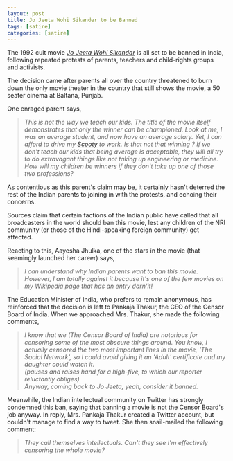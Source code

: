 ```yaml
---
layout: post
title: Jo Jeeta Wohi Sikander to be Banned
tags: [satire]
categories: [satire]
---
```


The 1992 cult movie *[Jo Jeeta Wohi Sikandar][1]* is all set to be banned in India, following repeated protests of parents, teachers and child-rights groups and activists.

The decision came after parents all over the country threatened to burn down the only movie theater in the country that still shows the movie, a 50 seater cinema at Baltana, Punjab.

One enraged parent says,

> *This is not the way we teach our kids. The title of the movie itself demonstrates that only the winner can be championed. Look at me, I was an average student, and now have an average salary. Yet, I can afford to drive my [Scooty][2] to work. Is that not that winning ? If we don't teach our kids that being average is acceptable, they will all try to do extravagant things like not taking up engineering or medicine. How will my children be winners if they don't take up one of those two professions?*

As contentious as this parent's claim may be, it certainly hasn't deterred the rest of the Indian parents to joining in with the protests, and echoing their concerns.

Sources claim that certain factions of the Indian public have called that all broadcasters in the world should ban this movie, lest any children of the NRI community (or those of the Hindi-speaking foreign community) get affected.

Reacting to this, Aayesha Jhulka, one of the stars in the movie (that seemingly launched her career) says,

> *I can understand why Indian parents want to ban this movie.  
> However, I am totally against it because it's one of the few movies on my Wikipedia page that has an entry darn'it!*

The Education Minister of India, who prefers to remain anonymous, has reinforced that the decision is left to Pankaja Thakur, the CEO of the Censor Board of India. When we approached Mrs. Thakur, she made the following comments,

> *I know that we (The Censor Board of India) are notorious for censoring some of the most obscure things around. You know, I actually censored the two most important lines in the movie, 'The Social Network', so I could avoid giving it an 'Adult' certificate and my daughter could watch it.  
> (pauses and raises hand for a high-five, to which our reporter reluctantly obliges)  
> Anyway, coming back to *Jo Jeeta*, yeah, consider it banned.*

Meanwhile, the Indian intellectual community on Twitter has strongly condemned this ban, saying that banning a movie is not the Censor Board's job anyway. In reply, Mrs. Pankaja Thakur created a Twitter account, but couldn't manage to find a way to tweet. She then snail-mailed the following comment:

> *They call themselves intellectuals. Can't they see I'm effectively censoring the whole movie?*

 [1]: http://www.imdb.com/title/tt0104561/ "Jo Jeeta Wohi Sikandar"
 [2]: http://www.scootygals.com/ "TVS Scooty"
